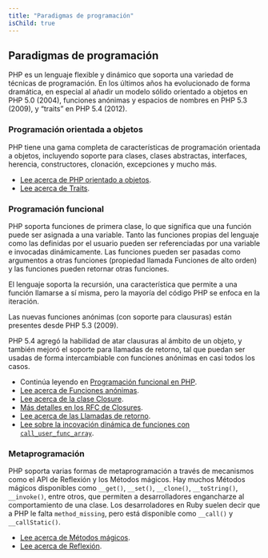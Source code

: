 ```yaml
---
title: "Paradigmas de programación"
isChild: true
---
```

## Paradigmas de programación

PHP es un lenguaje flexible y dinámico que soporta una variedad de técnicas de programación. En los
últimos años ha evolucionado de forma dramática, en especial al añadir un modelo sólido orientado a
objetos en PHP 5.0 (2004), funciones anónimas y espacios de nombres en PHP 5.3 (2009), y “traits” en
PHP 5.4 (2012).

### Programación orientada a objetos

PHP tiene una gama completa de características de programación orientada a objetos, incluyendo soporte
para clases, clases abstractas, interfaces, herencia, constructores, clonación, excepciones y mucho más.

* [Lee acerca de PHP orientado a objetos][oop].
* [Lee acerca de Traits][traits].

### Programación funcional

PHP soporta funciones de primera clase, lo que significa que una función puede ser asignada a una variable.
Tanto las funciones propias del lenguaje como las definidas por el usuario pueden ser referenciadas por
una variable e invocadas dinámicamente. Las funciones pueden ser pasadas como argumentos a otras funciones
(propiedad llamada Funciones de alto orden) y las funciones pueden retornar otras funciones.

El lenguaje soporta la recursión, una característica que permite a una función llamarse a sí misma, pero
la mayoría del código PHP se enfoca en la iteración.

Las nuevas funciones anónimas (con soporte para clausuras) están presentes desde PHP 5.3 (2009).

PHP 5.4 agregó la habilidad de atar clausuras al ámbito de un objeto, y también mejoró el soporte para
llamadas de retorno, tal que puedan ser usadas de forma intercambiable con funciones anónimas en casi
todos los casos.

* Continúa leyendo en [Programación funcional en PHP](/pages/Functional-Programming.html).
* [Lee acerca de Funciones anónimas][anonymous-functions].
* [Lee acerca de la clase Closure][closure-class].
* [Más detalles en los RFC de Closures][closures-rfc].
* [Lee acerca de las Llamadas de retorno][callables].
* [Lee sobre la incovación dinámica de funciones con `call_user_func_array`][call-user-func-array].

### Metaprogramación

PHP soporta varias formas de metaprogramación a través de mecanismos como el API de Reflexión y los
Métodos mágicos. Hay muchos Métodos mágicos disponibles como `__get()`, `__set()`, `__clone()`,
`__toString()`, `__invoke()`, entre otros, que permiten a desarrolladores engancharze al comportamiento
de una clase. Los desarroladores en Ruby suelen decir que a PHP le falta `method_missing`, pero está
disponible como `__call()` y `__callStatic()`.

* [Lee acerca de Métodos mágicos][magic-methods].
* [Lee acerca de Reflexión][reflection].

[oop]: http://www.php.net/manual/es/language.oop5.php
[traits]: http://www.php.net/manual/es/language.oop5.traits.php
[anonymous-functions]: http://www.php.net/manual/es/functions.anonymous.php
[closure-class]: http://www.php.net/manual/es/class.closure.php
[closures-rfc]: https://wiki.php.net/rfc/closures
[callables]: http://www.php.net/manual/es/language.types.callable.php
[magic-methods]: http://www.php.net/manual/es/language.oop5.magic.php
[reflection]: http://www.php.net/manual/es/intro.reflection.php
[call-user-func-array]: http://www.php.net/manual/es/function.call-user-func-array.php